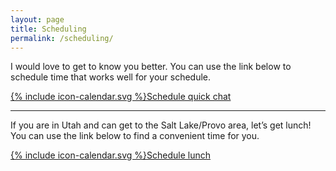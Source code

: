 ```yaml
---
layout: page
title: Scheduling
permalink: /scheduling/
---
```


I would love to get to know you better. You can use the link below to schedule time that works well for your schedule.

<p><a target="_blank" href="https://fantastical.app/bennorris/quick-chat" class="btn"><span class="icon">{% include icon-calendar.svg %}</span>Schedule quick chat</a></p>

***

If you are in Utah and can get to the Salt Lake/Provo area, let’s get lunch! You can use the link below to find a convenient time for you.

<p><a target="_blank" href="https://fantastical.app/bennorris/lunch" class="btn"><span class="icon">{% include icon-calendar.svg %}</span>Schedule lunch</a></p>
